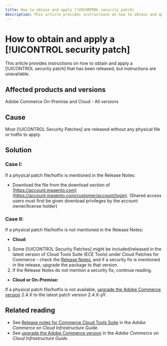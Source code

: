 ```yaml
---
title: How to obtain and apply [!UICONTROL security patch]
description: This article provides instructions on how to obtain and apply a [!UICONTROL security patch] that has been released, but instructions are unavailable.
---
```

# How to obtain and apply a [!UICONTROL security patch]

This article provides instructions on how to obtain and apply a [!UICONTROL security patch] that has been released, but instructions are unavailable.

## Affected products and versions 

Adobe Commerce On-Premise and Cloud - All versions

## Cause

Most [!UICONTROL Security Patches] are released without any physical file or hotfix to apply.

## Solution


### Case I:

If a physical patch file/hotfix is mentioned in the Release Notes:

* Download the file from the download section of [https://account.magento.com](https://account.magento.com/customer/account/login). (Shared access users must first be given download privileges by the account owner/license holder) 


### Case II:

If a physical patch file/hotfix is not mentioned in the Release Notes:

* **Cloud:**

1. Some [!UICONTROL Security Patches] might be included/released in the latest version of Cloud Tools Suite (ECE Tools) under Cloud Patches for Commerce - check the [Release Notes](https://experienceleague.adobe.com/en/docs/commerce-cloud-service/user-guide/release-notes/cloud-tools-suite), and if a security fix is mentioned in the release, upgrade the package to that version.
1. If the Release Notes do not mention a security fix, continue reading.

* **Cloud or On-Premise:**

If a physical patch file/hotfix is not available, [upgrade the Adobe Commerce version](https://experienceleague.adobe.com/en/docs/commerce-cloud-service/user-guide/develop/upgrade/commerce-version) 2.4.X to the latest patch version 2.4.X-pY. 

## Related reading

* See [Release notes for Commerce Cloud Tools Suite](https://experienceleague.adobe.com/en/docs/commerce-cloud-service/user-guide/release-notes/cloud-tools-suite) in the *Adobe Commerce on Cloud Infrastructure Guide*.
* See [upgrade the Adobe Commerce version](https://experienceleague.adobe.com/en/docs/commerce-cloud-service/user-guide/develop/upgrade/commerce-version) in the *Adobe Commerce on Cloud Infrastructure Guide*.
